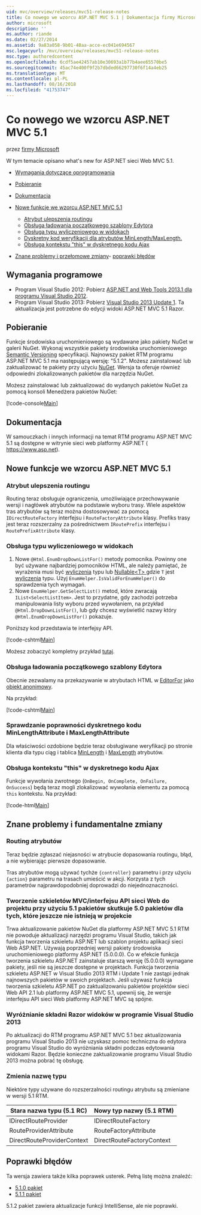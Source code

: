 ```yaml
---
uid: mvc/overview/releases/mvc51-release-notes
title: Co nowego we wzorcu ASP.NET MVC 5.1 | Dokumentacja firmy Microsoft
author: microsoft
description: ''
ms.author: riande
ms.date: 02/27/2014
ms.assetid: 9a83a058-9b01-48aa-acce-ec041e694567
msc.legacyurl: /mvc/overview/releases/mvc51-release-notes
msc.type: authoredcontent
ms.openlocfilehash: 6cdf5ae42457ab10e30693a1b77b4aee65570be5
ms.sourcegitcommit: 45ac74e400f9f2b7dbded66297730f6f14a4eb25
ms.translationtype: MT
ms.contentlocale: pl-PL
ms.lasthandoff: 08/16/2018
ms.locfileid: "41753747"
---
```

<a name="whats-new-in-aspnet-mvc-51"></a>Co nowego we wzorcu ASP.NET MVC 5.1
====================
przez [firmy Microsoft](https://github.com/microsoft)

W tym temacie opisano what's new for ASP.NET sieci Web MVC 5.1.

- [Wymagania dotyczące oprogramowania](#SoftwareRequirements)
- [Pobieranie](#download)
- [Dokumentacja](#documentation)
- [Nowe funkcje we wzorcu ASP.NET MVC 5.1](#new-features)

    - [Atrybut ulepszenia routingu](#AttributeRouting)
    - [Obsługa ładowania początkowego szablony Edytora](#Bootstrap)
    - [Obsługa typu wyliczeniowego w widokach](#Enum)
    - [Dyskretny kod weryfikacji dla atrybutów MinLength/MaxLength.](#Unobtrusive)
    - [Obsługa kontekstu "this" w dyskretnego kodu Ajax](#thisContext)
- [Znane problemy i przełomowe zmiany](#KnownBreakingChanges)- [poprawki błędów](#bug-fixes)

<a id="SoftwareRequirements"></a>
## <a name="software-requirements"></a>Wymagania programowe

- Program Visual Studio 2012: Pobierz [ASP.NET and Web Tools 2013.1 dla programu Visual Studio 2012](https://go.microsoft.com/fwlink/?LinkId=390062).
- Program Visual Studio 2013: Pobierz [Visual Studio 2013 Update 1](https://go.microsoft.com/fwlink/?LinkId=390064). Ta aktualizacja jest potrzebne do edycji widoki ASP.NET MVC 5.1 Razor.

<a id="download"></a>
## <a name="download"></a>Pobieranie

Funkcje środowiska uruchomieniowego są wydawane jako pakiety NuGet w galerii NuGet. Wykonaj wszystkie pakiety środowiska uruchomieniowego [Semantic Versioning](http://semver.org/) specyfikacji. Najnowszy pakiet RTM programu ASP.NET MVC 5.1 ma następującą wersję: "5.1.2". Możesz zainstalować lub zaktualizować te pakiety przy użyciu [NuGet](http://www.nuget.org/packages/Microsoft.AspNet.Mvc/). Wersja ta oferuje również odpowiedni zlokalizowanych pakietów dla narzędzia NuGet.

Możesz zainstalować lub zaktualizować do wydanych pakietów NuGet za pomocą konsoli Menedżera pakietów NuGet:

[!code-console[Main](mvc51-release-notes/samples/sample1.cmd)]

<a id="documentation"></a>
## <a name="documentation"></a>Dokumentacja

W samouczkach i innych informacji na temat RTM programu ASP.NET MVC 5.1 są dostępne w witrynie sieci web platformy ASP.NET ( https://www.asp.net). 

<a id="new-features"></a>
## <a name="new-features-in-aspnet-mvc-51"></a>Nowe funkcje we wzorcu ASP.NET MVC 5.1

<a id="AttributeRouting"></a>

### <a name="attribute-routing-improvements"></a>Atrybut ulepszenia routingu

 Routing teraz obsługuje ograniczenia, umożliwiające przechowywanie wersji i nagłówek atrybutów na podstawie wyboru trasy. Wiele aspektów tras atrybutów są teraz można dostosowywać za pomocą `IDirectRouteFactory` interfejsu i `RouteFactoryAttribute` klasy. Prefiks trasy jest teraz rozszerzalny za pośrednictwem `IRoutePrefix` interfejsu i `RoutePrefixAttribute` klasy. 

<a id="Enum"></a>

### <a name="enum-support-in-views"></a>Obsługa typu wyliczeniowego w widokach

1. Nowe `@Html.EnumDropDownListFor()` metody pomocnika. Powinny one być używane najbardziej pomocników HTML, ale należy pamiętać, że wyrażenia musi być [wyliczenia](https://msdn.microsoft.com/en-us/library/cc138362.aspx) typu lub [Nullable&lt;T&gt; ](https://msdn.microsoft.com/en-us/library/2cf62fcy.aspx) gdzie `T` jest [wyliczenia](https://msdn.microsoft.com/en-us/library/cc138362.aspx) typu. Użyj `EnumHelper.IsValidForEnumHelper()` do sprawdzenia tych wymagań.
2. Nowe `EnumHelper.GetSelectList()` metod, które zwracają `IList<SelectListItem>`. Jest to przydatne, gdy zachodzi potrzeba manipulowania listy wyboru przed wywołaniem, na przykład `@Html.DropDownListFor()`, lub gdy chcesz wyświetlić nazwy który `@Html.EnumDropDownListFor()` pokazuje.

Poniższy kod przedstawia te interfejsy API.

[!code-cshtml[Main](mvc51-release-notes/samples/sample2.cshtml)]

Możesz zobaczyć kompletny przykład [tutaj](https://aspnet.codeplex.com/SourceControl/latest#Samples/MVC/EnumSample/).

<a id="Bootstrap"></a>

### <a name="bootstrap-support-for-editor-templates"></a>Obsługa ładowania początkowego szablony Edytora

Obecnie zezwalamy na przekazywanie w atrybutach HTML w [EditorFor](https://msdn.microsoft.com/en-us/library/system.web.mvc.html.editorextensions.editorfor(v=vs.100).aspx) jako [obiekt anonimowy](https://msdn.microsoft.com/en-us/library/bb397696.aspx).

Na przykład:

[!code-cshtml[Main](mvc51-release-notes/samples/sample3.cshtml)]

<a id="Unobtrusive"></a>

### <a name="unobtrusive-validation-for-minlengthattribute-and-maxlengthattribute"></a>Sprawdzanie poprawności dyskretnego kodu MinLengthAttribute i MaxLengthAttribute

Dla właściwości ozdobione będzie teraz obsługiwane weryfikacji po stronie klienta dla typu ciąg i tablica [MinLength](https://msdn.microsoft.com/en-us/library/system.componentmodel.dataannotations.minlengthattribute(v=vs.110).aspx) i [MaxLength](https://msdn.microsoft.com/en-us/library/system.componentmodel.dataannotations.maxlengthattribute(v=vs.110).aspx) atrybutów.

<a id="thisContext"></a>

### <a name="supporting-the-this-context-in-unobtrusive-ajax"></a>Obsługa kontekstu "this" w dyskretnego kodu Ajax

Funkcje wywołania zwrotnego (`OnBegin, OnComplete, OnFailure, OnSuccess`) będą teraz mogli zlokalizować wywołania elementu za pomocą `this` kontekstu. Na przykład:

[!code-html[Main](mvc51-release-notes/samples/sample4.html)]

<a id="KnownBreakingChanges"></a>

## <a name="known-issues-and-breaking-changes"></a>Znane problemy i fundamentalne zmiany

### <a name="attribute-routing"></a>Routing atrybutów

Teraz będzie zgłaszać niejasności w atrybucie dopasowania routingu, błąd, a nie wybierając pierwsze dopasowanie.

Tras atrybutów mogą używać tychże `{controller}` parametru i przy użyciu `{action}` parametru na trasach umieścić w akcji. Korzysta z tych parametrów najprawdopodobniej doprowadzi do niejednoznaczności. 

### <a name="scaffolding-mvcweb-api-into-a-project-with-51-packages-results-in-50-packages-for-ones-that-dont-already-exist-in-the-project"></a>Tworzenie szkieletów MVC/interfejsu API sieci Web do projektu przy użyciu 5.1 pakietów skutkuje 5.0 pakietów dla tych, które jeszcze nie istnieją w projekcie

Trwa aktualizowanie pakietów NuGet dla platformy ASP.NET MVC 5.1 RTM nie powoduje aktualizacji narzędzi programu Visual Studio, takich jak funkcja tworzenia szkieletu ASP.NET lub szablon projektu aplikacji sieci Web ASP.NET. Używają poprzedniej wersji pakiety środowiska uruchomieniowego platformy ASP.NET (5.0.0.0). Co w efekcie funkcja tworzenia szkieletu ASP.NET zainstaluje starszą wersję (5.0.0.0) wymagane pakiety, jeśli nie są jeszcze dostępne w projektach. Funkcja tworzenia szkieletu ASP.NET w Visual Studio 2013 RTM i Update 1 nie zastąpi jednak najnowszych pakietów w swoich projektach. Jeśli używasz funkcja tworzenia szkieletu ASP.NET po zaktualizowaniu pakietów projektów sieci Web API 2.1 lub platformy ASP.NET MVC 5.1, upewnij się, że wersje interfejsu API sieci Web platformy ASP.NET MVC są spójne. 

### <a name="syntax-highlighting-for-razor-views-in-visual-studio-2013"></a>Wyróżnianie składni Razor widoków w programie Visual Studio 2013

Po aktualizacji do RTM programu ASP.NET MVC 5.1 bez aktualizowania programu Visual Studio 2013 nie uzyskasz pomoc techniczna do edytora programu Visual Studio do wyróżniania składni podczas edytowania widokami Razor. Będzie konieczne zaktualizowanie programu Visual Studio 2013 można pobrać tę obsługę. 

### <a name="type-renames"></a>Zmienia nazwę typu

Niektóre typy używane do rozszerzalności routingu atrybutu są zmieniane w wersji 5.1 RTM.

| **Stara nazwa typu (5.1 RC)** | **Nowy typ nazwy (5.1 RTM)** |
| --- | --- |
| IDirectRouteProvider | IDirectRouteFactory |
| RouteProviderAttribute | RouteFactoryAttribute |
| DirectRouteProviderContext | DirectRouteFactoryContext |

<a id="bug-fixes"></a>
## <a name="bug-fixes"></a>Poprawki błędów

Ta wersja zawiera także kilka poprawek usterek. Pełną listę można znaleźć:

- [5.1.0 pakiet](https://aspnetwebstack.codeplex.com/workitem/list/advanced?keyword=&amp;status=Closed&amp;type=All&amp;priority=All&amp;release=v5.1%20Preview|v5.1%20RTM&amp;assignedTo=All&amp;component=MVC&amp;sortField=AssignedTo&amp;sortDirection=Ascending&amp;page=0&amp;reasonClosed=Fixed)
- [5.1.1 pakiet](https://aspnetwebstack.codeplex.com/workitem/list/advanced?keyword=&amp;status=All&amp;type=All&amp;priority=All&amp;release=v5.1.1%20RTM&amp;assignedTo=All&amp;component=MVC&amp;sortField=AssignedTo&amp;sortDirection=Ascending&amp;page=0&amp;reasonClosed=Fixed)

5.1.2 pakiet zawiera aktualizacje funkcji IntelliSense, ale nie poprawki.
